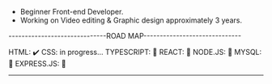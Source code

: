 - Beginner Front-end Developer.
- Working on Video editing & Graphic design approximately 3 years.

------------------------------ROAD MAP------------------------------

HTML: ✔️
CSS: in progress...
TYPESCRIPT: 💬
REACT: 💬
NODE.JS: 💬
MYSQL: 💬
EXPRESS.JS: 💬

--------------------------------------------------------------------





